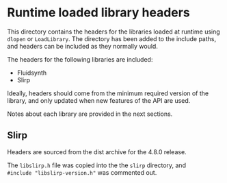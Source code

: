 # Runtime loaded library headers

This directory contains the headers for the libraries loaded at runtime using 
`dlopen` or `LoadLibrary`. The directory has been added to the include paths, 
and headers can be included as they normally would.

The headers for the following libraries are included:

- Fluidsynth
- Slirp

Ideally, headers should come from the minimum required version of the library, 
and only updated when new features of the API are used.

Notes about each library are provided in the next sections.

## Slirp

Headers are sourced from the dist archive for the 4.8.0 release. 

The `libslirp.h` file was copied into the the `slirp` directory, and  
`#include "libslirp-version.h"` was commented out.
